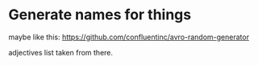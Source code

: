 # Generate names for things

maybe like this: https://github.com/confluentinc/avro-random-generator

adjectives list taken from there.